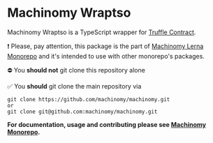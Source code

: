 # Machinomy Wraptso

Machinomy Wraptso is a TypeScript wrapper for [Truffle Contract](https://github.com/trufflesuite/truffle).

:exclamation:
Please, pay attention, this package is the part of [Machinomy Lerna Monorepo](https://github.com/machinomy/machinomy) 
and it's intended to use with other monorepo's packages. 

:no_entry: You **should not** git clone this repository alone

:white_check_mark: You **should** git clone the main repository via
```
git clone https://github.com/machinomy/machinomy.git
or 
git clone git@github.com:machinomy/machinomy.git
```

**For documentation, usage and contributing please see [Machinomy Monorepo](https://github.com/machinomy/machinomy).**
